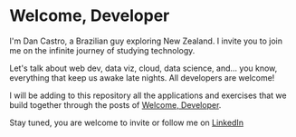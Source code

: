 # Welcome, Developer

I'm Dan Castro, a Brazilian guy exploring New Zealand. I invite you to join me on the infinite journey of studying technology.

Let's talk about web dev, data viz, cloud, data science, and... you know, everything that keep us awake late nights. All developers are welcome!

I will be adding to this repository all the applications and exercises that we build together through the posts of [Welcome, Developer](https://www.welcomedeveloper.com/).

Stay tuned, you are welcome to invite or follow me on [LinkedIn](https://www.linkedin.com/in/danilovcastro/)
